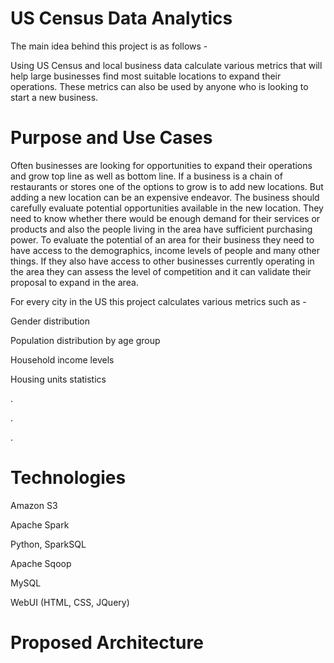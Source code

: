 # US Census Data Analytics
The main idea behind this project is as follows -

Using US Census and local business data calculate various metrics that will help large businesses find most suitable locations to expand their operations. These metrics can also be used by anyone who is looking to start a new business. 

# Purpose and Use Cases
Often businesses are looking for opportunities to expand their operations and grow top line as well as bottom line. If a business is a chain of restaurants or stores one of the options to grow is to add new locations. But adding a new location can be an expensive endeavor. The business should carefully evaluate potential opportunities available in the new location. They need to know whether there would be enough demand for their services or products and also the people living in the area have sufficient purchasing power. To evaluate the potential of an area for their business they need to have access to the demographics, income levels of people and many other things. If they also have access to other businesses currently operating in the area they can assess the level of competition and it can validate their proposal to expand in the area. 

For every city in the US this project calculates various metrics such as - 

Gender distribution

Population distribution by age group

Household income levels

Housing units statistics

.

.

.



# Technologies 
Amazon S3

Apache Spark

Python, SparkSQL

Apache Sqoop

MySQL

WebUI (HTML, CSS, JQuery)

# Proposed Architecture
